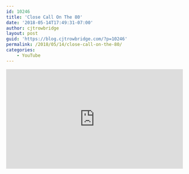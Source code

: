 ```yaml
---
id: 10246
title: 'Close Call On The 80'
date: '2018-05-14T17:49:31-07:00'
author: cjtrowbridge
layout: post
guid: 'https://blog.cjtrowbridge.com/?p=10246'
permalink: /2018/05/14/close-call-on-the-80/
categories:
    - YouTube
---
```


<div style="width: 480px; height: 270px; overflow: hidden; position: relative;"><iframe allowfullscreen="allowfullscreen" frameborder="0" height="270" id="okplayer" mozallowfullscreen="mozallowfullscreen" scrolling="no" seamless="seamless" src="http://youtube.com/embed/IuG4KKYBPCQ" style="position: absolute; top: 0px; left: 0px; width: 480px; height: 270px;" webkitallowfullscreen="webkitAllowFullScreen" width="480"></iframe></div>